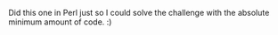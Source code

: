 Did this one in Perl just so I could solve the challenge with the absolute minimum amount of code. :)